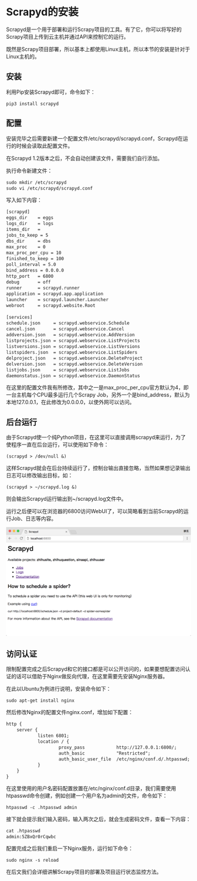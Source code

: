 # Scrapyd的安装

Scrapyd是一个用于部署和运行Scrapy项目的工具。有了它，你可以将写好的Scrapy项目上传到云主机并通过API来控制它的运行。

既然是Scrapy项目部署，所以基本上都使用Linux主机，所以本节的安装是针对于Linux主机的。

## 安装

利用Pip安装Scrapyd即可，命令如下：

```
pip3 install scrapyd
```

## 配置

安装完毕之后需要新建一个配置文件/etc/scrapyd/scrapyd.conf，Scrapyd在运行的时候会读取此配置文件。

在Scrapyd 1.2版本之后，不会自动创建该文件，需要我们自行添加。

执行命令新建文件：

```
sudo mkdir /etc/scrapyd
sudo vi /etc/scrapyd/scrapyd.conf
```

写入如下内容：

```
[scrapyd]
eggs_dir    = eggs
logs_dir    = logs
items_dir   =
jobs_to_keep = 5
dbs_dir     = dbs
max_proc    = 0
max_proc_per_cpu = 10
finished_to_keep = 100
poll_interval = 5.0
bind_address = 0.0.0.0
http_port   = 6800
debug       = off
runner      = scrapyd.runner
application = scrapyd.app.application
launcher    = scrapyd.launcher.Launcher
webroot     = scrapyd.website.Root

[services]
schedule.json     = scrapyd.webservice.Schedule
cancel.json       = scrapyd.webservice.Cancel
addversion.json   = scrapyd.webservice.AddVersion
listprojects.json = scrapyd.webservice.ListProjects
listversions.json = scrapyd.webservice.ListVersions
listspiders.json  = scrapyd.webservice.ListSpiders
delproject.json   = scrapyd.webservice.DeleteProject
delversion.json   = scrapyd.webservice.DeleteVersion
listjobs.json     = scrapyd.webservice.ListJobs
daemonstatus.json = scrapyd.webservice.DaemonStatus
```

在这里的配置文件我有所修改，其中之一是max_proc_per_cpu官方默认为4，即一台主机每个CPU最多运行几个Scrapy Job，另外一个是bind_address，默认为本地127.0.0.1，在此修改为0.0.0.0，以使外网可以访问。

## 后台运行

由于Scrapyd使一个纯Python项目，在这里可以直接调用scrapyd来运行，为了使程序一直在后台运行，可以使用如下命令：

```
(scrapyd > /dev/null &)
```

这样Scrapyd就会在后台持续运行了，控制台输出直接忽略，当然如果想记录输出日志可以修改输出目标，如：

```
(scrapyd > ~/scrapyd.log &)
```

则会输出Scrapyd运行输出到~/scrapyd.log文件中。

运行之后便可以在浏览器的6800访问WebUI了，可以简略看到当前Scrapyd的运行Job、日志等内容。

![](./assets/2017-06-06-00-12-28.png)

## 访问认证

限制配置完成之后Scrapyd和它的接口都是可以公开访问的，如果要想配置访问认证的话可以借助于Nginx做反向代理，在这里需要先安装Nginx服务器。

在此以Ubuntu为例进行说明，安装命令如下：

```
sudo apt-get install nginx
```

然后修改Nginx的配置文件nginx.conf，增加如下配置：

```
http {
    server {
            listen 6801;
            location / {
                    proxy_pass            http://127.0.0.1:6800/;
                    auth_basic            "Restricted";
                    auth_basic_user_file  /etc/nginx/conf.d/.htpasswd;
            }
    }
}
```
在这里使用的用户名密码配置放置在/etc/nginx/conf.d目录，我们需要使用htpasswd命令创建，例如创建一个用户名为admin的文件，命令如下：

```
htpasswd -c .htpasswd admin
```

接下就会提示我们输入密码，输入两次之后，就会生成密码文件，查看一下内容：

```
cat .htpasswd 
admin:5ZBxQr0rCqwbc
```

配置完成之后我们重启一下Nginx服务，运行如下命令：

```
sudo nginx -s reload
```




在后文我们会详细讲解Scrapy项目的部署及项目运行状态监控方法。

